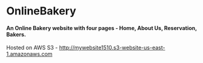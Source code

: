 # OnlineBakery
#### An Online Bakery website with four pages - Home, About Us, Reservation, Bakers.
Hosted on AWS S3 - http://mywebsite1510.s3-website-us-east-1.amazonaws.com
